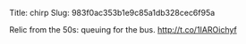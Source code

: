 Title: chirp
Slug: 983f0ac353b1e9c85a1db328cec6f95a

Relic from the 50s: queuing for the bus. <a href="http://t.co/1IAROichyf">http://t.co/1IAROichyf</a>
